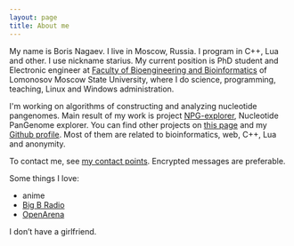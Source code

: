 ```yaml
---
layout: page
title: About me
---
```


My name is Boris Nagaev. I live in Moscow, Russia.
I program in C++, Lua and other. I use nickname starius.
My current position is PhD student and Electronic engineer
at [Faculty of Bioengineering and Bioinformatics][fbb]
of Lomonosov Moscow State University, where I do science,
programming, teaching, Linux and Windows administration.

I'm working on algorithms of constructing and analyzing
nucleotide pangenomes. Main result of my work is project
[NPG-explorer][npge], Nucleotide PanGenome explorer.
You can find other projects on [this page][code] and my
[Github profile][github]. Most of them are related to
bioinformatics, web, C++, Lua and anonymity.

[fbb]: http://en.fbb.msu.ru/
[npge]: http://mouse.belozersky.msu.ru/tools/npge.html
[code]: /code
[github]: https://github.com/starius/

To contact me, see [my contact points][contact].
Encrypted messages are preferable.

Some things I love:

 * anime
 * [Big B Radio](http://www.bigbradio.com/
    "mplayer http://50.7.173.162:8076")
 * [OpenArena][oa]

I don’t have a girlfriend.

[oa]: http://openarena.ws
[contact]: /contact
